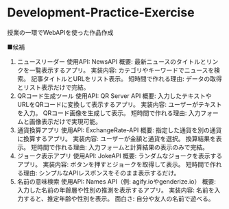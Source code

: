 # Development-Practice-Exercise
授業の一環でWebAPIを使った作品作成

■候補
1. ニュースリーダー
使用API: NewsAPI
概要: 最新ニュースのタイトルとリンクを一覧表示するアプリ。
実装内容:
カテゴリやキーワードでニュースを検索。
記事タイトルとURLをリスト表示。
短時間で作れる理由: データの取得とリスト表示だけで完結。
2. QRコード生成ツール
使用API: QR Server API
概要: 入力したテキストやURLをQRコードに変換して表示するアプリ。
実装内容:
ユーザーがテキストを入力。
QRコード画像を生成して表示。
短時間で作れる理由: 入力フォームと画像表示だけで実現可能。
3. 通貨換算アプリ
使用API: ExchangeRate-API
概要: 指定した通貨を別の通貨に換算するアプリ。
実装内容:
ユーザーが金額と通貨を選択。
換算結果を表示。
短時間で作れる理由: 入力フォームと計算結果の表示のみで完結。
4. ジョーク表示アプリ
使用API: JokeAPI
概要: ランダムなジョークを表示するアプリ。
実装内容:
ボタンを押すとジョークを取得して表示。
短時間で作れる理由: シンプルなAPIレスポンスをそのまま表示するだけ。
5. 名前の意味検索
使用API: Names API（例: agify.ioやgenderize.io）
概要: 入力した名前の年齢層や性別の推測を表示するアプリ。
実装内容:
名前を入力すると、推定年齢や性別を表示。
面白さ: 自分や友人の名前で遊べる。